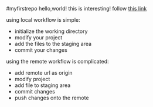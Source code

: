 #myfirstrepo
hello,world!
this is interesting!
follow [this link](./)

using local workflow is simple:

* initialize the working directory
* modify your project
* add the files to the staging area
* commit your changes

using the remote workflow is complicated:
* add remote url as origin
* modify project
* add file to staging area
* commit changes
* push changes onto the remote
